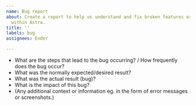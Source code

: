 ```yaml
---
name: Bug report
about: Create a report to help us understand and fix broken features or functionality
  within Astra.
title: ''
labels: bug
assignees: Ender

---
```


- What are the steps that lead to the bug occurring? / How frequently does the bug occur?
- What was the normally expected/desired result?
- What was the actual result (bug)?
- What is the impact of this bug?
- (Any additional context or information eg. in the form of error messages or screenshots.)
